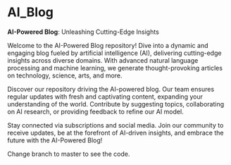 # AI_Blog

**AI-Powered Blog**: Unleashing Cutting-Edge Insights

Welcome to the AI-Powered Blog repository! Dive into a dynamic and engaging blog fueled by artificial intelligence (AI), delivering cutting-edge insights across diverse domains. With advanced natural language processing and machine learning, we generate thought-provoking articles on technology, science, arts, and more.

Discover our repository driving the AI-powered blog. Our team ensures regular updates with fresh and captivating content, expanding your understanding of the world. Contribute by suggesting topics, collaborating on AI research, or providing feedback to refine our AI model.

Stay connected via subscriptions and social media. Join our community to receive updates, be at the forefront of AI-driven insights, and embrace the future with the AI-Powered Blog!

Change branch to master to see the code.
